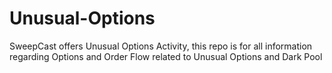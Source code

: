 # Unusual-Options
SweepCast offers Unusual Options Activity, this repo is for all information regarding Options and Order Flow related to Unusual Options and Dark Pool
